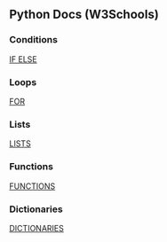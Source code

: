 
## Python Docs (W3Schools)

### Conditions
[IF ELSE](https://www.w3schools.com/python/python_conditions.asp)

### Loops
[FOR](https://www.w3schools.com/python/python_for_loops.asp)

### Lists
[LISTS](https://www.w3schools.com/python/python_lists.asp)

### Functions
[FUNCTIONS](https://www.w3schools.com/python/python_functions.asp)

### Dictionaries
[DICTIONARIES](https://www.w3schools.com/python/python_dictionaries.asp)


```python

```






```python

```




```python

```




```python

```




```python

```


```python

```


```python

```








```python

```


```python

```


```python

```










    




```python

```


```python

```


```python

```


```python

```


```python

```


```python

```


```python

```
